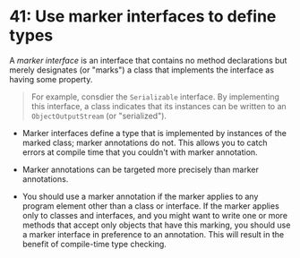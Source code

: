 # 41: Use marker interfaces to define types

A *marker interface* is an interface that contains no method declarations but merely designates (or "marks") a class that implements the interface as having some property.

> For example, consdier the `Serializable` interface. By implementing this interface, a class indicates that its instances can be written to an `ObjectOutputStream` (or "serialized").

* Marker interfaces define a type that is implemented by instances of the marked class; marker annotations do not. This allows you to catch errors at compile time that you couldn't with marker annotation.

* Marker annotations can be targeted more precisely than marker annotations.

* You should use a marker annotation if the marker applies to any program element other than a class or interface. If the marker applies only to classes and interfaces, and you might want to write one or more methods that accept only objects that have this marking, you should use a marker interface in preference to an annotation. This will result in the benefit of compile-time type checking.
